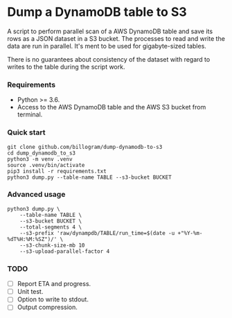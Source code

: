 # Dump a DynamoDB table to S3

A script to perform parallel scan of a AWS DynamoDB table and save its rows as
a JSON dataset in a S3 bucket. The processes to read and write the data are run in
parallel. It's ment to be used for gigabyte-sized tables.

There is no guarantees about consistency of the dataset with regard to writes to the
table during the script work.

### Requirements

* Python >= 3.6.
* Access to the AWS DynamoDB table and the AWS S3 bucket from terminal.

### Quick start

```
git clone github.com/billogram/dump-dynamodb-to-s3
cd dump_dynamodb_to_s3
python3 -m venv .venv
source .venv/bin/activate
pip3 install -r requirements.txt
python3 dump.py --table-name TABLE --s3-bucket BUCKET
```

### Advanced usage

```
python3 dump.py \
    --table-name TABLE \
    --s3-bucket BUCKET \
    --total-segments 4 \
    --s3-prefix 'raw/dynampdb/TABLE/run_time=$(date -u +"%Y-%m-%dT%H:%M:%SZ")/' \
    --s3-chunk-size-mb 10
    --s3-upload-parallel-factor 4
```

### TODO

* [ ] Report ETA and progress.
* [ ] Unit test.
* [ ] Option to write to stdout.
* [ ] Output compression.
